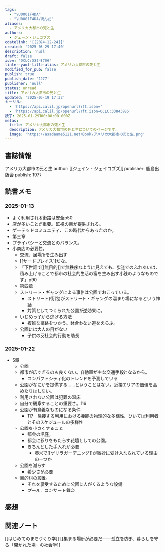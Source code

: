 ```yaml
---
tags:
  - "\U0001F4DA"
  - "\U0001F4DA/読んだ"
aliases:
  - アメリカ大都市の死と生
authors:
  - ジェーン・ジェコブス
cdatelink: '[[2024-12-24]]'
created: '2025-03-29 17:40'
description: 'null'
draft: false
isbn: 'OCLC:33843786'
linter-yaml-title-alias: アメリカ大都市の死と生
modified_for_pub: false
publish: true
publish_date: '1977'
publisher: 'null'
status: unread
title: アメリカ大都市の死と生
updated: '2025-06-19 17:32'
カーリル:
  - 'https://api.calil.jp/openurl?rft.isbn='
  - 'https://api.calil.jp/openurl?rft.isbn=OCLC:33843786'
読了: 2025-01-29T00:00:00.000Z
metas:
  title: アメリカ大都市の死と生
  description: アメリカ大都市の死と生についてのページです。
  image: 'https://asadaame5121.net\Book\アメリカ大都市の死と生.png'
---
```

## 書誌情報
アメリカ大都市の死と生
author: [[ジェイン・ジェイコブズ]]
publisher: 鹿島出版会
publish: 1977 
　
## 読書メモ
### 2025-01-13
- よく利用される街路は安全p50
- 店が多いことが重要。監視の目が提供される。
- ゲーテッドコミュニティ、この時代からあったのか。
- 第三章
- プライバシーと交流とのバランス。
- 小商店の必要性。
	- 交流、居場所を生み出す
	- [[サードプレイス]]だな。
	- 「下世話で[[無目的]]で無秩序なように見えても、歩道でのふれあいは、 積み上げることで都市の社会的生活の富を生み出す小銭のようなものです」p90
	- 第四章
	- ストリート・ギャングによる事件は公園でおこっている。
		- ストリート(街路)がストリート・ギャングの溜まり場になるという神話
		- 対策としてつくられた公園が逆効果に。
	- いじめっ子から逃げる方法
		- 複雑な街路をつかう。鉢合わない道をえらぶ。
	- 公園には大人の目がない
		- 子供の反社会的行動を助長
### 2025-01-22
- 5章
	- 公園
	- 都市が広すぎるのも良くない。自動車が主な交通手段となるから。
		- コンパクトシティ化のトレンドを予測している
	- 公園がなにかを提供する……ということはない。近接エリアの価値を高めたりはしない。
	- 利用されない公園は犯罪の温床
	- 自分で観察することの重要さ。116
	- 公園が有意義なものになる条件
		- 117　隣接する利用における機能の物理的な多様性、ひいては利用者とそのスケジュールの多様性
	- 公園を小さくすること
		- 都会の坪庭。
		- 都会に彩りをもたらす花壇としての公園。
		- きちんとした手入れが必要
			- 英米で[[ゲリラガーデニング]]が微妙に受け入れられている理由の一つか
	- 公園を減らす
		- 希少さが必要
	- 目的材の設置。
		- それを享受するために公園に人がくるような設備
		- プール、コンサート舞台


## 感想

## 関連ノート
[[はじめてのまちづくり学]]
[[集まる場所が必要だ――孤立を防ぎ、暮らしを守る「開かれた場」の社会学]]

